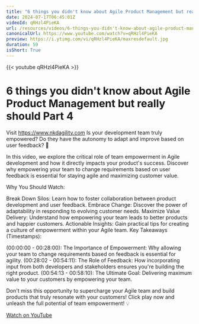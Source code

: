 ```yaml
---
title: "6 things you didn't know about Agile Product Management but really should Part 4"
date: 2024-07-17T06:45:01Z
videoId: qRHzl4PieKA
url: /resources/videos/6-things-you-didn't-know-about-agile-product-management-but-really-should-part-4
canonicalUrl: https://www.youtube.com/watch?v=qRHzl4PieKA
preview: https://i.ytimg.com/vi/qRHzl4PieKA/maxresdefault.jpg
duration: 59
isShort: True
---
```


{{< youtube qRHzl4PieKA >}}

# 6 things you didn't know about Agile Product Management but really should Part 4

Visit https://www.nkdagility.com Is your development team truly empowered? Do they have the autonomy to adapt and improve based on user feedback? 💪

In this video, we explore the critical role of team empowerment in Agile development and how it directly impacts your product's success. Discover why empowering your team to change requirements based on user feedback is essential for staying agile and maximizing customer value.

Why You Should Watch:

Break Down Silos: Learn how to foster collaboration between product development and user feedback.
Embrace Change: Discover the power of adaptability in responding to evolving customer needs.
Maximize Value Delivery: Understand how empowering your team leads to better products and happier customers.
Actionable Insights: Gain practical tips for creating a culture of empowerment within your Agile team.
Key Takeaways (Timestamps):

(00:00:00 - 00:28:00): The Importance of Empowerment: Why allowing your team to change requirements based on feedback is essential for agility.
(00:28:02 - 00:54:11): The Role of Feedback: How incorporating input from both developers and stakeholders ensures you're building the right product.
(00:54:13 - 00:58:10): The Ultimate Goal: Delivering maximum value to your customers by empowering your team.

Don't miss this opportunity to supercharge your Agile team and build products that truly resonate with your customers! Click play now and unleash the full potential of team empowerment! 💡

[Watch on YouTube](https://www.youtube.com/watch?v=qRHzl4PieKA)
